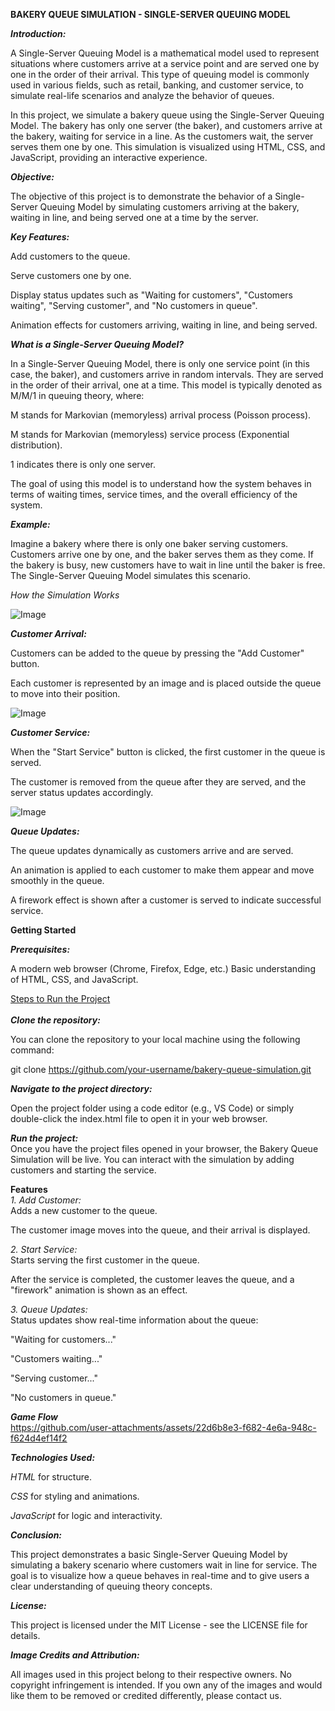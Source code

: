 **BAKERY QUEUE SIMULATION - SINGLE-SERVER QUEUING MODEL**

***Introduction:***

A Single-Server Queuing Model is a mathematical model used to represent situations where customers arrive at a service point and are served one by one in the order of their arrival. This type of queuing model is commonly used in various fields, such as retail, banking, and customer service, to simulate real-life scenarios and analyze the behavior of queues.

In this project, we simulate a bakery queue using the Single-Server Queuing Model. The bakery has only one server (the baker), and customers arrive at the bakery, waiting for service in a line. As the customers wait, the server serves them one by one. This simulation is visualized using HTML, CSS, and JavaScript, providing an interactive experience.

***Objective:***

The objective of this project is to demonstrate the behavior of a Single-Server Queuing Model by simulating customers arriving at the bakery, waiting in line, and being served one at a time by the server.

***Key Features:***

Add customers to the queue.

Serve customers one by one.

Display status updates such as "Waiting for customers", "Customers waiting", "Serving customer", and "No customers in queue".

Animation effects for customers arriving, waiting in line, and being served.

***What is a Single-Server Queuing Model?***

In a Single-Server Queuing Model, there is only one service point (in this case, the baker), and customers arrive in random intervals. They are served in the order of their arrival, one at a time. This model is typically denoted as M/M/1 in queuing theory, where:

M stands for Markovian (memoryless) arrival process (Poisson process).

M stands for Markovian (memoryless) service process (Exponential distribution).

1 indicates there is only one server.

The goal of using this model is to understand how the system behaves in terms of waiting times, service times, and the overall efficiency of the system.

***Example:***

Imagine a bakery where there is only one baker serving customers. Customers arrive one by one, and the baker serves them as they come. If the bakery is busy, new customers have to wait in line until the baker is free. The Single-Server Queuing Model simulates this scenario.

*How the Simulation Works*

![Image](https://github.com/user-attachments/assets/6ed8eaeb-ff32-4e9b-b869-e42041dd0cd9)

***Customer Arrival:***

Customers can be added to the queue by pressing the "Add Customer" button.

Each customer is represented by an image and is placed outside the queue to move into their position.

![Image](https://github.com/user-attachments/assets/4dc62943-44b5-43db-b290-484ec00be2e3)

***Customer Service:***

When the "Start Service" button is clicked, the first customer in the queue is served.

The customer is removed from the queue after they are served, and the server status updates accordingly.

![Image](https://github.com/user-attachments/assets/07e54ed9-2008-4ae8-96f0-27f30c23fadc)

***Queue Updates:***

The queue updates dynamically as customers arrive and are served.

An animation is applied to each customer to make them appear and move smoothly in the queue.

A firework effect is shown after a customer is served to indicate successful service.

**Getting Started**<br>

***Prerequisites:***<br>

A modern web browser (Chrome, Firefox, Edge, etc.)
Basic understanding of HTML, CSS, and JavaScript.<br>

<ins>Steps to Run the Project</ins><br>
<br>
***Clone the repository:***<br>

You can clone the repository to your local machine using the following command:<br>

git clone https://github.com/your-username/bakery-queue-simulation.git

***Navigate to the project directory:***

Open the project folder using a code editor (e.g., VS Code) or simply double-click the index.html file to open it in your web browser.

***Run the project:***<br>
Once you have the project files opened in your browser, the Bakery Queue Simulation will be live. You can interact with the simulation by adding customers and starting the service.

**Features**<br>
*1. Add Customer:*<br>
Adds a new customer to the queue.

The customer image moves into the queue, and their arrival is displayed.

*2. Start Service:*<br>
Starts serving the first customer in the queue.

After the service is completed, the customer leaves the queue, and a "firework" animation is shown as an effect.

*3. Queue Updates:*<br>
Status updates show real-time information about the queue:

"Waiting for customers..."

"Customers waiting..."

"Serving customer..."

"No customers in queue."

***Game Flow***<br>
https://github.com/user-attachments/assets/22d6b8e3-f682-4e6a-948c-f624d4ef14f2<br>

***Technologies Used:***<br>

*HTML* for structure.

*CSS* for styling and animations.

*JavaScript* for logic and interactivity.

***Conclusion:***<br>

This project demonstrates a basic Single-Server Queuing Model by simulating a bakery scenario where customers wait in line for service. The goal is to visualize how a queue behaves in real-time and to give users a clear understanding of queuing theory concepts.

***License:***<br>

This project is licensed under the MIT License - see the LICENSE file for details.

***Image Credits and Attribution:***<br>

All images used in this project belong to their respective owners. No copyright infringement is intended. If you own any of the images and would like them to be removed or credited differently, please contact us.
